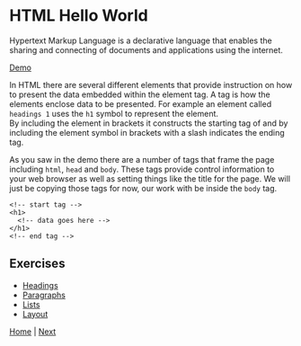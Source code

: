 # HTML Hello World

Hypertext Markup Language is a declarative language that enables the sharing and connecting of documents and applications using the internet.

[Demo](demo)

In HTML there are several different elements that provide instruction on how to
present the data embedded within the element tag. 
A tag is how the elements enclose data to be presented. 
For example an element called `headings 1` uses the `h1` symbol to represent the element.  
By including the element in brackets it constructs the starting tag of and by including the element symbol in brackets with a slash indicates the ending tag.

As you saw in the demo there are a number of tags that frame the page including `html`, `head` and `body`. 
These tags provide control information to your web browser as well as setting things like the title for the page.
We will just be copying those tags for now, our work with be inside the `body` tag.
```
<!-- start tag -->
<h1>
  <!-- data goes here -->
</h1>
<!-- end tag -->
```

## Exercises

- [Headings](1)
- [Paragraphs](2)
- [Lists](3)
- [Layout](4)

[Home](/) | [Next](/2-first-web-site/)
